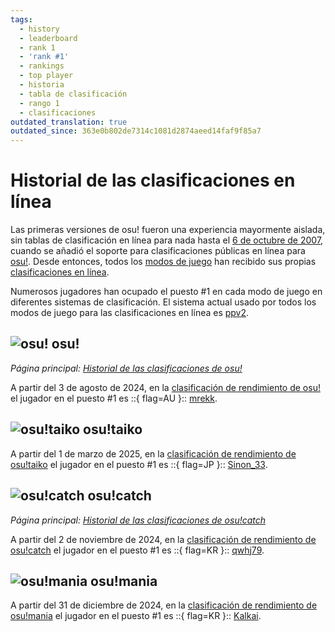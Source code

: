 ```yaml
---
tags:
  - history
  - leaderboard
  - rank 1
  - 'rank #1'
  - rankings
  - top player
  - historia
  - tabla de clasificación
  - rango 1
  - clasificaciones
outdated_translation: true
outdated_since: 363e0b802de7314c1081d2874aeed14faf9f85a7
---
```


# Historial de las clasificaciones en línea

Las primeras versiones de osu! fueron una experiencia mayormente aislada, sin tablas de clasificación en línea para nada hasta el [6 de octubre de 2007](https://osu.ppy.sh/community/forums/topics/15?n=29), cuando se añadió el soporte para clasificaciones públicas en línea para [osu!](/wiki/Game_mode/osu!). Desde entonces, todos los [modos de juego](/wiki/Game_mode) han recibido sus propias [clasificaciones en línea](https://osu.ppy.sh/rankings/osu/performance).

Numerosos jugadores han ocupado el puesto #1 en cada modo de juego en diferentes sistemas de clasificación. El sistema actual usado por todos los modos de juego para las clasificaciones en línea es [ppv2](/wiki/Performance_points/ppv2).

## ![][osu!] osu!

*Página principal: [Historial de las clasificaciones de osu!](osu!)*

A partir del 3 de agosto de 2024, en la [clasificación de rendimiento de osu!](https://osu.ppy.sh/rankings/osu/performance) el jugador en el puesto #1 es ::{ flag=AU }:: [mrekk](https://osu.ppy.sh/users/7562902/osu).

## ![][osu!taiko] osu!taiko

A partir del 1 de marzo de 2025, en la [clasificación de rendimiento de osu!taiko](https://osu.ppy.sh/rankings/taiko/performance) el jugador en el puesto #1 es ::{ flag=JP }:: [Sinon_33](https://osu.ppy.sh/users/31148838/taiko).

## ![][osu!catch] osu!catch

*Página principal: [Historial de las clasificaciones de osu!catch](osu!catch)*

A partir del 2 de noviembre de 2024, en la [clasificación de rendimiento de osu!catch](https://osu.ppy.sh/rankings/fruits/performance) el jugador en el puesto #1 es ::{ flag=KR }:: [qwhj79](https://osu.ppy.sh/users/7547506/fruits).

## ![][osu!mania] osu!mania

A partir del 31 de diciembre de 2024, en la [clasificación de rendimiento de osu!mania](https://osu.ppy.sh/rankings/mania/performance) el jugador en el puesto #1 es ::{ flag=KR }:: [Kalkai](https://osu.ppy.sh/users/10790649/mania).

[osu!]: /wiki/shared/mode/osu.png "osu!"
[osu!taiko]: /wiki/shared/mode/taiko.png "osu!taiko"
[osu!catch]: /wiki/shared/mode/catch.png "osu!catch"
[osu!mania]: /wiki/shared/mode/mania.png "osu!mania"
